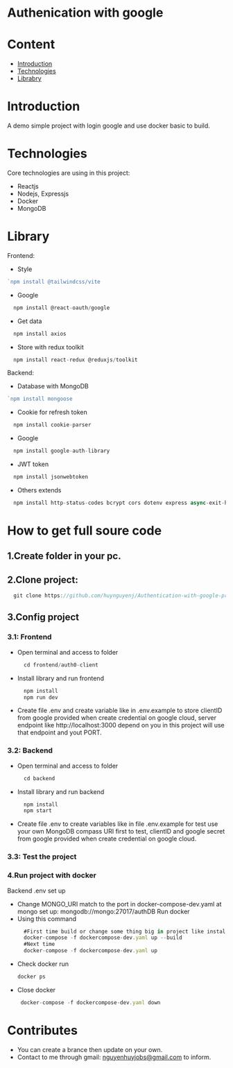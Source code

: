 # Authenication with google
# Content
* [Introduction](#introduction)
* [Technologies](#technologies)
* [Librabry](#library)
# Introduction
A demo simple project with login google and use docker basic to build.
# Technologies
Core technologies are using in this project:
* Reactjs
* Nodejs, Expressjs
* Docker
* MongoDB
# Library
Frontend:
* Style
```js
`npm install @tailwindcss/vite
```
* Google
```js
  npm install @react-oauth/google
```
* Get data
```js
  npm install axios
```
* Store with redux toolkit
```js
  npm install react-redux @reduxjs/toolkit
```
Backend:
* Database with MongoDB
```js
`npm install mongoose
```
* Cookie for refresh token
```js
  npm install cookie-parser
```
* Google
```js
  npm install google-auth-library
```
* JWT token
```js
  npm install jsonwebtoken
```
* Others extends
```js
  npm install http-status-codes bcrypt cors dotenv express async-exit-hook
```
# How to get full soure code
## 1.Create folder in your pc.
## 2.Clone project:
  ```js
    git clone https://github.com/huynguyenj/Authentication-with-google-practice.git
```
## 3.Config project
### 3.1: Frontend
* Open terminal and access to folder
  ```js
    cd frontend/auth0-client
  ```
* Install library and run frontend
  ```js
    npm install
    npm run dev
  ```
* Create file .env and create variable like in .env.example to store clientID  from google provided when create credential on google cloud, server endpoint like http://localhost:3000 depend on you in this project will use that endpoint and yout PORT.
### 3.2: Backend
* Open terminal and access to folder
  ```js
    cd backend
  ```
* Install library and run backend
  ```js
    npm install
    npm start
  ```
* Create file .env to create variables like in file .env.example for test use your own MongoDB compass URI first to test, clientID and google secret from google provided when create credential on google cloud.
### 3.3: Test the project
### 4.Run project with docker
Backend .env set up
* Change MONGO_URI match to the port in docker-compose-dev.yaml at mongo set up: mongodb://mongo:27017/authDB
Run docker
* Using this command
  ```js
    #First time build or change some thing big in project like install new library or create more folder and file.
    docker-compose -f dockercompose-dev.yaml up --build
    #Next time
    docker-compose -f dockercompose-dev.yaml up
  ```
* Check docker run
    ```js
    docker ps
  ```
* Close docker
    ```js
     docker-compose -f dockercompose-dev.yaml down
  ```
# Contributes
- You can create a brance then update on your own.
- Contact to me through gmail: nguyenhuyjobs@gmail.com to inform.
  

